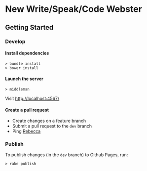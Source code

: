 # New Write/Speak/Code Webster

## Getting Started

### Develop

#### Install dependencies
```
> bundle install
> bower install
```

#### Launch the server
```
> middleman
```

Visit [http://localhost:4567/](http://localhost:4567/)

#### Create a pull request

- Create changes on a feature branch
- Submit a pull request to the `dev` branch
- Ping [Rebecca](@rmw)

### Publish

To publish changes (in the `dev` branch) to Github Pages, run:

```
> rake publish
```
